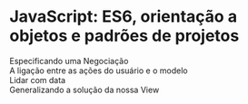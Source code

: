 # JavaScript: ES6, orientação a objetos e padrões de projetos


Especificando uma Negociação<br>
A ligação entre as ações do usuário e o modelo<br>
Lidar com data<br>
Generalizando a solução da nossa View
